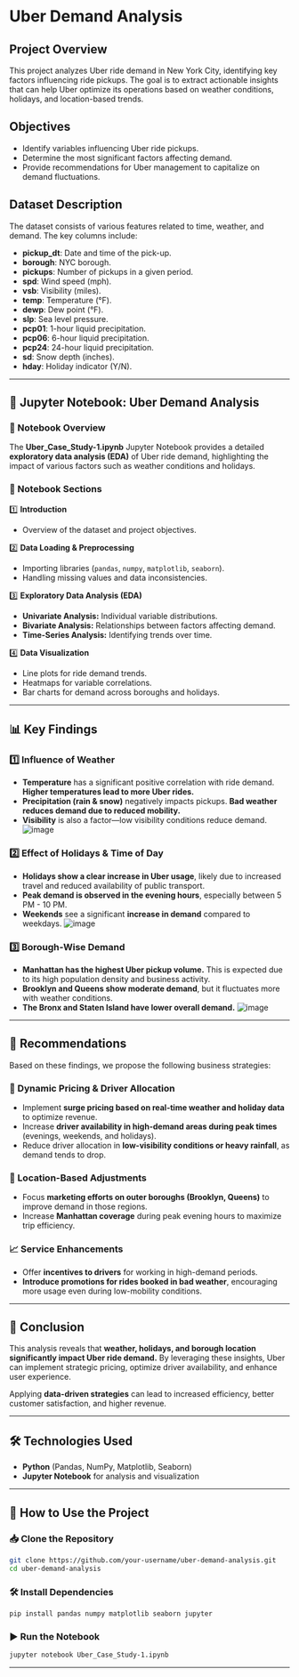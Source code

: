 
# Uber Demand Analysis

##  Project Overview
This project analyzes Uber ride demand in New York City, identifying key factors influencing ride pickups. The goal is to extract actionable insights that can help Uber optimize its operations based on weather conditions, holidays, and location-based trends.

## Objectives
- Identify variables influencing Uber ride pickups.
- Determine the most significant factors affecting demand.
- Provide recommendations for Uber management to capitalize on demand fluctuations.

## Dataset Description
The dataset consists of various features related to time, weather, and demand. The key columns include:

- **pickup_dt**: Date and time of the pick-up.
- **borough**: NYC borough.
- **pickups**: Number of pickups in a given period.
- **spd**: Wind speed (mph).
- **vsb**: Visibility (miles).
- **temp**: Temperature (°F).
- **dewp**: Dew point (°F).
- **slp**: Sea level pressure.
- **pcp01**: 1-hour liquid precipitation.
- **pcp06**: 6-hour liquid precipitation.
- **pcp24**: 24-hour liquid precipitation.
- **sd**: Snow depth (inches).
- **hday**: Holiday indicator (Y/N).

---

## 📓 Jupyter Notebook: Uber Demand Analysis

### 📝 Notebook Overview
The **Uber_Case_Study-1.ipynb** Jupyter Notebook provides a detailed **exploratory data analysis (EDA)** of Uber ride demand, highlighting the impact of various factors such as weather conditions and holidays.

### 📑 Notebook Sections
1️⃣ **Introduction**  
   - Overview of the dataset and project objectives.  

2️⃣ **Data Loading & Preprocessing**  
   - Importing libraries (`pandas`, `numpy`, `matplotlib`, `seaborn`).  
   - Handling missing values and data inconsistencies.  

3️⃣ **Exploratory Data Analysis (EDA)**  
   - **Univariate Analysis:** Individual variable distributions.  
   - **Bivariate Analysis:** Relationships between factors affecting demand.  
   - **Time-Series Analysis:** Identifying trends over time.  

4️⃣ **Data Visualization**  
   - Line plots for ride demand trends.  
   - Heatmaps for variable correlations.  
   - Bar charts for demand across boroughs and holidays.  

---

## 📊 Key Findings

### 1️⃣ Influence of Weather
- **Temperature** has a significant positive correlation with ride demand. **Higher temperatures lead to more Uber rides.**
- **Precipitation (rain & snow)** negatively impacts pickups. **Bad weather reduces demand due to reduced mobility.**
- **Visibility** is also a factor—low visibility conditions reduce demand.
  ![image](https://github.com/user-attachments/assets/bf283d5a-dde8-4fe9-8843-9c4cdf9dd501)


### 2️⃣ Effect of Holidays & Time of Day
- **Holidays show a clear increase in Uber usage**, likely due to increased travel and reduced availability of public transport.
- **Peak demand is observed in the evening hours**, especially between 5 PM - 10 PM.
- **Weekends** see a significant **increase in demand** compared to weekdays.
![image](https://github.com/user-attachments/assets/618a2695-fb50-499d-9bd5-88528a1ba66c)

### 3️⃣ Borough-Wise Demand
- **Manhattan has the highest Uber pickup volume.** This is expected due to its high population density and business activity.
- **Brooklyn and Queens show moderate demand**, but it fluctuates more with weather conditions.
- **The Bronx and Staten Island have lower overall demand.**
![image](https://github.com/user-attachments/assets/e6d43dff-ba32-4d3a-b0b9-5bd2ed1b2018)

---

## 📌 Recommendations
Based on these findings, we propose the following business strategies:

### 🚀 Dynamic Pricing & Driver Allocation
- Implement **surge pricing based on real-time weather and holiday data** to optimize revenue.
- Increase **driver availability in high-demand areas during peak times** (evenings, weekends, and holidays).
- Reduce driver allocation in **low-visibility conditions or heavy rainfall**, as demand tends to drop.

### 📍 Location-Based Adjustments
- Focus **marketing efforts on outer boroughs (Brooklyn, Queens)** to improve demand in those regions.
- Increase **Manhattan coverage** during peak evening hours to maximize trip efficiency.

### 📈 Service Enhancements
- Offer **incentives to drivers** for working in high-demand periods.
- **Introduce promotions for rides booked in bad weather**, encouraging more usage even during low-mobility conditions.

---

## 📜 Conclusion
This analysis reveals that **weather, holidays, and borough location significantly impact Uber ride demand.** By leveraging these insights, Uber can implement strategic pricing, optimize driver availability, and enhance user experience. 

Applying **data-driven strategies** can lead to increased efficiency, better customer satisfaction, and higher revenue.

---

## 🛠️ Technologies Used
- **Python** (Pandas, NumPy, Matplotlib, Seaborn)
- **Jupyter Notebook** for analysis and visualization

---

## 🚀 How to Use the Project

### 📥 Clone the Repository
```sh
git clone https://github.com/your-username/uber-demand-analysis.git
cd uber-demand-analysis
```

### 🛠 Install Dependencies
```sh
pip install pandas numpy matplotlib seaborn jupyter
```

### ▶️ Run the Notebook
```sh
jupyter notebook Uber_Case_Study-1.ipynb
```

---






